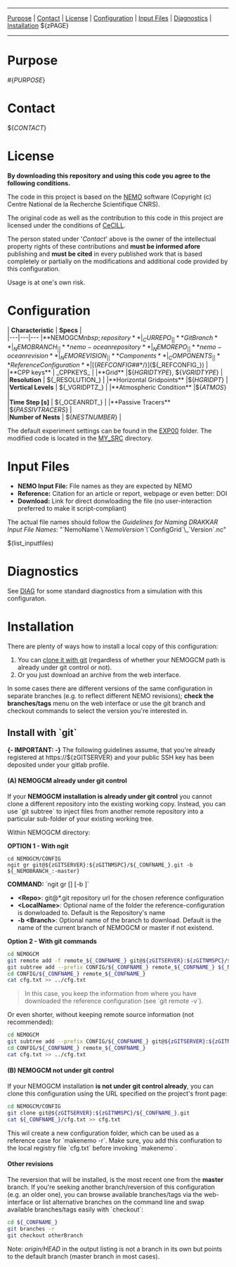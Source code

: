 ___

[Purpose](#purpose)  |  [Contact](#contact)  |  [License](#license)  |  [Configuration](#configuration) |
  [Input Files](#input-files)  |  [Diagnostics](#diagnostics)  |
  [Installation](#installation) ${zPAGE}

____


# Purpose

#{_PURPOSE_}


# Contact

${_CONTACT_}


# License

**By downloading this repository and using this code you agree 
to the following conditions.**

The code in this project is based on the [NEMO](http://www.nemo-ocean.eu) 
software (Copyright (c) Centre National de la Recherche Scientifique CNRS).

The original code as well as the contribution to this code in this project are 
licensed under the conditions of [CeCILL](http://www.cecill.info). 

The person stated under '*Contact*' above is the owner of the intellectual 
property rights of these contributions and **must be informed afore** publishing
and **must be cited** in every published work that is based completely or 
partially on the modifications and additional code provided by this configuration.

Usage is at one's own risk. 




# Configuration


|  **Characteristic**  |  **Specs** |   
|---|---|---
|**NEMOGCM$nbsp;repository**     | _CURREPO_  |   
| **Git Branch**  |_NEMOBRANCH_   |   
|**nemo-ocean repository**    | _NEMOREPO_  | 
|**nemo-ocean revision**     | _NEMOREVISION_  |   
|**Components**  |_COMPONENTS_   |   
|**Reference Configuration**    |[${_REFCONFIG_##*/}](${_REFCONFIG_})  | 
|**CPP keys**     | _CPPKEYS_  |   
|**Grid**  |${_HGRIDTYPE_}, ${_VGRIDTYPE_}   |   
|**Resolution**     | ${_RESOLUTION_}  | 
|**Horizontal Gridpoints**    |${_HGRIDPT_} | 
|**Vertical Levels**     | ${_VGRIDPTZ_}  |   
|**Atmospheric Condition**   |${_ATMOS_}   |   
|**Time Step [s]**    | ${_OCEANRDT_}  |
|**Passive Tracers**   |${_PASSIVTRACERS_}   |   
|**Number of Nests**    | ${_NESTNUMBER_}  | 


The default experiment settings can be found in the [EXP00](EXP00) folder.
The modified code is located in the [MY_SRC](MY_SRC) directory.

# Input Files

*  **NEMO Input File:** File names as they are expected by NEMO  
*  **Reference:** Citation for an article or report, webpage or even better: DOI  
*  **Download:** Link for direct donwloading the file (no user-interaction preferred to make it script-compliant)  

The actual file names should follow the *Guidelines for Naming DRAKKAR Input 
File Names*: "\`NemoName\`\\_\`NemoVersion\`\\_\`ConfigGrid\`\\_\`Version\`.nc"

$(list_inputfiles)


# Diagnostics

See [DIAG](DIAG) for some standard diagnostics from a simulation with this configuraton.


# Installation

There are plenty of ways how to install a local copy of this configuration:

1. You can [clone it with git](#install-with-git) (regardless of whether your NEMOGCM path is already 
   under git control or not). 
2. Or you just download an archive from the web interface.  

In some cases there are different versions of the same configuration 
in separate branches (e.g. to reflect different NEMO revisions); **check the branches/tags** 
menu on the web interface or use the git branch and checkout commands to select 
the version you're interested in.

<!--For further details, please read the [HELP pages](https://gitlab.com/DRAKKARshare/help/edit/master/GetConfiguration.md).-->


## Install with \`git\`

**{- IMPORTANT: -}** The following guidelines assume, that you're already registered at 
https://${zGITSERVER} and your public SSH key has been deposited under your gitlab profile.



#### (A) NEMOGCM already under git control

If your **NEMOGCM installation is already under git control** you cannot clone a 
different repository into the existing working copy. 
Instead, you can use \`git subtree\` to inject files from another remote repository 
into a particular sub-folder of your existing working tree.

Within NEMOGCM directory:

**OPTION 1 - With ngit**

~~~
cd NEMOGCM/CONFIG
ngit gr git@${zGITSERVER}:${zGITNMSPC}/${_CONFNAME_}.git -b ${_NEMOBRANCH_:-master}
~~~

>>>
**COMMAND:** \`ngit gr <Repo> [<LocalName>] [-b <Branch>]\`  

 * **&lt;Repo>**: git@*.git repository url for the chosen reference configuration
 * **&lt;LocalName>**: Optional name of the folder the reference-configuration is donwloaded to. Default is the Repository's name
 * **-b &lt;Branch>**: Optional name of the branch to download. Default is the name of the current branch of NEMOGCM or master if not existend.
>>>



**Option 2 - With git commands**

~~~bash
cd NEMOGCM
git remote add -f remote_${_CONFNAME_} git@${zGITSERVER}:${zGITNMSPC}/${_CONFNAME_}.git   # add remote
git subtree add --prefix CONFIG/${_CONFNAME_} remote_${_CONFNAME_} ${_NEMOBRANCH_:-master} --squash     # donwload master branch into sub-folder
cd CONFIG/${_CONFNAME_} remote_${_CONFNAME_}
cat cfg.txt >> ../cfg.txt
~~~

> In this case, you keep the information from where you have downloaded the reference configuration (see \`git remote -v\`).


Or even shorter, without keeping remote source information (not recommended):

~~~bash
cd NEMOGCM
git subtree add --prefix CONFIG/${_CONFNAME_} git@${zGITSERVER}:${zGITNMSPC}/${_CONFNAME_}.git ${_NEMOBRANCH_:-master} --squash
cd CONFIG/${_CONFNAME_} remote_${_CONFNAME_}
cat cfg.txt >> ../cfg.txt
~~~

#### (B) NEMOGCM not under git control

If your NEMOGCM installation **is not under git control already**, you can clone this configuration using the URL specified on the project's front page:

~~~bash
cd NEMOGCM/CONFIG  
git clone git@${zGITSERVER}:${zGITNMSPC}/${_CONFNAME_}.git
cat ${_CONFNAME_}/cfg.txt >> cfg.txt
~~~

This wil create a new configuration folder, which can be used as a reference case for \`makenemo -r\`. 
Make sure, you add this confiuration  to the local registry file \`cfg.txt\` before invoking \`makenemo\`.


#### Other revisions

The reversion that will be installed, is the most recent one from the **master** branch. 
If you're seeking another branch/reversion of this configuration (e.g. an older one), 
you can browse available branches/tags via the web-interface or list alternative 
branches on the command line and swap available branches/tags easily with \`checkout\`:

~~~bash
cd ${_CONFNAME_}
git branches -r
git checkout otherBranch
~~~

Note: *origin/HEAD* in the output listing is not a branch in its own but points to the 
default branch (master branch in most cases).
        
